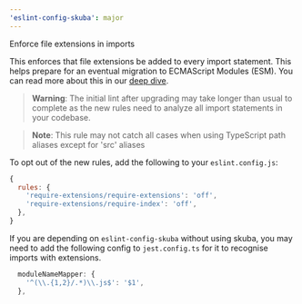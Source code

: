 ```yaml
---
'eslint-config-skuba': major
---
```


Enforce file extensions in imports

This enforces that file extensions be added to every import statement. This helps prepare for an eventual migration to ECMAScript Modules (ESM). You can read more about this in our [deep dive](https://seek-oss.github.io/skuba/docs/deep-dives/esm.html).

> **Warning**: The initial lint after upgrading may take longer than usual to complete as the new rules need to analyze all import statements in your codebase.

> **Note**: This rule may not catch all cases when using TypeScript path aliases except for 'src' aliases

To opt out of the new rules, add the following to your `eslint.config.js`:

```js
{
  rules: {
    'require-extensions/require-extensions': 'off',
    'require-extensions/require-index': 'off',
  },
}
```

If you are depending on `eslint-config-skuba` without using skuba, you may need to add the following config to `jest.config.ts` for it to recognise imports with extensions.

```ts
  moduleNameMapper: {
    '^(\\.{1,2}/.*)\\.js$': '$1',
  },
```
